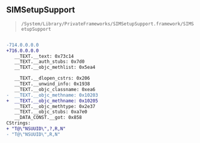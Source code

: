 ## SIMSetupSupport

> `/System/Library/PrivateFrameworks/SIMSetupSupport.framework/SIMSetupSupport`

```diff

-714.0.0.0.0
+716.0.0.0.0
   __TEXT.__text: 0x73c14
   __TEXT.__auth_stubs: 0x7d0
   __TEXT.__objc_methlist: 0x5ea4

   __TEXT.__dlopen_cstrs: 0x206
   __TEXT.__unwind_info: 0x1938
   __TEXT.__objc_classname: 0xea6
-  __TEXT.__objc_methname: 0x10203
+  __TEXT.__objc_methname: 0x10205
   __TEXT.__objc_methtype: 0x2e37
   __TEXT.__objc_stubs: 0xa7e0
   __DATA_CONST.__got: 0x858
CStrings:
+ "T@\"NSUUID\",?,R,N"
- "T@\"NSUUID\",R,N"

```
